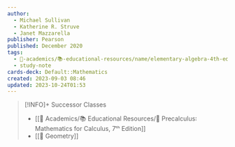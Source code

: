 ```yaml
---
author:
  - Michael Sullivan
  - Katherine R. Struve
  - Janet Mazzarella
publisher: Pearson
published: December 2020
tags:
  - 🔴-academics/📚-educational-resources/name/elementary-algebra-4th-edition
  - study-note
cards-deck: Default::Mathematics
created: 2023-09-03 08:46
updated: 2023-10-24T01:53
---
```


>[\!INFO]+ Successor Classes
> - [[🔴 Academics/📚 Educational Resources/📕 Precalculus꞉ Mathematics for Calculus, 7ᵗʰ Edition]]
> - [[📕 Geometry]]

